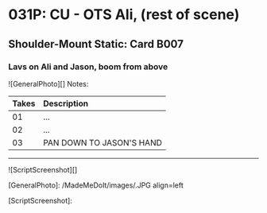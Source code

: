 # 031P: CU - OTS Ali, (rest of scene)

## Shoulder-Mount Static: Card B007

### Lavs on Ali and Jason, boom from above

![GeneralPhoto][]
Notes: 

| Takes | Description |
|:---|:----|
| 01 | ... |
| 02 | ... |
| 03 | PAN DOWN TO JASON'S HAND |

----

![ScriptScreenshot][]


[GeneralPhoto]:  /MadeMeDoIt/images/.JPG align=left

[ScriptScreenshot]: 